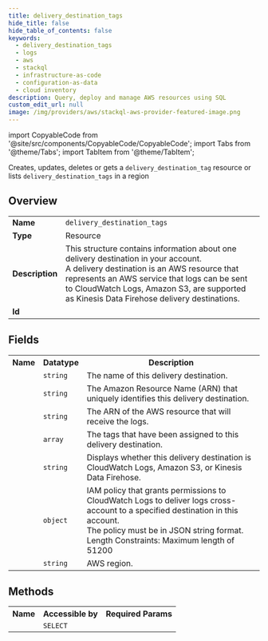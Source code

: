 ```yaml
---
title: delivery_destination_tags
hide_title: false
hide_table_of_contents: false
keywords:
  - delivery_destination_tags
  - logs
  - aws
  - stackql
  - infrastructure-as-code
  - configuration-as-data
  - cloud inventory
description: Query, deploy and manage AWS resources using SQL
custom_edit_url: null
image: /img/providers/aws/stackql-aws-provider-featured-image.png
---
```


import CopyableCode from '@site/src/components/CopyableCode/CopyableCode';
import Tabs from '@theme/Tabs';
import TabItem from '@theme/TabItem';

Creates, updates, deletes or gets a <code>delivery_destination_tag</code> resource or lists <code>delivery_destination_tags</code> in a region

## Overview
<table><tbody>
<tr><td><b>Name</b></td><td><code>delivery_destination_tags</code></td></tr>
<tr><td><b>Type</b></td><td>Resource</td></tr>
<tr><td><b>Description</b></td><td>This structure contains information about one delivery destination in your account.<br />A delivery destination is an AWS resource that represents an AWS service that logs can be sent to CloudWatch Logs, Amazon S3, are supported as Kinesis Data Firehose delivery destinations.</td></tr>
<tr><td><b>Id</b></td><td><CopyableCode code="aws.logs.delivery_destination_tags" /></td></tr>
</tbody></table>

## Fields
<table><tbody><tr><th>Name</th><th>Datatype</th><th>Description</th></tr><tr><td><CopyableCode code="name" /></td><td><code>string</code></td><td>The name of this delivery destination.</td></tr>
<tr><td><CopyableCode code="arn" /></td><td><code>string</code></td><td>The Amazon Resource Name (ARN) that uniquely identifies this delivery destination.</td></tr>
<tr><td><CopyableCode code="destination_resource_arn" /></td><td><code>string</code></td><td>The ARN of the AWS resource that will receive the logs.</td></tr>
<tr><td><CopyableCode code="tags" /></td><td><code>array</code></td><td>The tags that have been assigned to this delivery destination.</td></tr>
<tr><td><CopyableCode code="delivery_destination_type" /></td><td><code>string</code></td><td>Displays whether this delivery destination is CloudWatch Logs, Amazon S3, or Kinesis Data Firehose.</td></tr>
<tr><td><CopyableCode code="delivery_destination_policy" /></td><td><code>object</code></td><td>IAM policy that grants permissions to CloudWatch Logs to deliver logs cross-account to a specified destination in this account.<br />The policy must be in JSON string format.<br />Length Constraints: Maximum length of 51200</td></tr>
<tr><td><CopyableCode code="region" /></td><td><code>string</code></td><td>AWS region.</td></tr>
</tbody></table>

## Methods

<table><tbody>
  <tr>
    <th>Name</th>
    <th>Accessible by</th>
    <th>Required Params</th>
  </tr>
  <tr>
    <td><CopyableCode code="view" /></td>
    <td><code>SELECT</code></td>
    <td><CopyableCode code="region" /></td>
  </tr>
</tbody></table>








